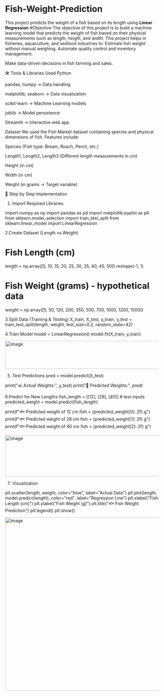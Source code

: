 # Fish-Weight-Prediction
This project predicts the weight of a fish based on its length using **Linear Regression**
#Objective
The objective of this project is to build a machine learning model that predicts the weight of fish based on their physical measurements such as length, height, and width.
This project helps in fisheries, aquaculture, and seafood industries to:
Estimate fish weight without manual weighing.
Automate quality control and inventory management.

Make data-driven decisions in fish farming and sales.

🛠️ Tools & Libraries Used
Python

pandas, numpy → Data handling

matplotlib, seaborn → Data visualization

scikit-learn → Machine Learning models

joblib → Model persistence

Streamlit → Interactive web app

Dataset
We used the Fish Market dataset containing species and physical dimensions of fish.
Features include:

Species (Fish type: Bream, Roach, Perch, etc.)

Length1, Length2, Length3 (Different length measurements in cm)

Height (in cm)

Width (in cm)

Weight (in grams → Target variable)

🔎 Step by Step Implementation
1. Import Required Libraries

import numpy as np
import pandas as pd
import matplotlib.pyplot as plt
from sklearn.model_selection import train_test_split
from sklearn.linear_model import LinearRegression

2.Create Dataset (Length vs Weight)

# Fish Length (cm)
length = np.array([5, 10, 15, 20, 25, 30, 35, 40, 45, 50]).reshape(-1, 1)

# Fish Weight (grams) - hypothetical data
weight = np.array([5, 50, 120, 200, 350, 500, 700, 1000, 1200, 1500])

 3 Split Data (Training & Testing)
X_train, X_test, y_train, y_test = train_test_split(length, weight, test_size=0.2, random_state=42)



4.Train Model
model = LinearRegression()
model.fit(X_train, y_train)

<img width="583" height="91" alt="image" src="https://github.com/user-attachments/assets/34c44b44-1597-433d-97f3-e095c3c06543" />


5. Test Predictions
pred = model.predict(X_test)

print("📊 Actual Weights:", y_test)
print("🤖 Predicted Weights:", pred)

6.Predict for New Lengths
fish_length = [[12], [28], [40]]  # test inputs
predicted_weight = model.predict(fish_length)

print(f"🐟 Predicted weight of 12 cm fish = {predicted_weight[0]:.2f} g")
print(f"🐟 Predicted weight of 28 cm fish = {predicted_weight[1]:.2f} g")
print(f"🐟 Predicted weight of 40 cm fish = {predicted_weight[2]:.2f} g")

<img width="655" height="135" alt="image" src="https://github.com/user-attachments/assets/a2172759-fe76-408b-be2e-c0655ea7c65e" />




7. Visualization

  plt.scatter(length, weight, color="blue", label="Actual Data")
plt.plot(length, model.predict(length), color="red", label="Regression Line")
plt.xlabel("Fish Length (cm)")
plt.ylabel("Fish Weight (g)")
plt.title("🐟 Fish Weight Prediction")
plt.legend()
plt.show()

 <img width="816" height="567" alt="image" src="https://github.com/user-attachments/assets/ef2e9360-dcde-46f6-9c67-c6f95a1cdb68" />




